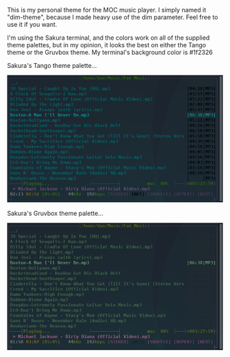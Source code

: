This is my personal theme for the MOC music player. I simply named it "dim-theme", because I made heavy use of the dim parameter. Feel free to use it if you want. 

I'm using the Sakura terminal, and the colors work on all of the supplied theme palettes, but in my opinion, it looks the best on either the Tango theme or the Gruvbox theme. My terminal's background color is #1f2326

Sakura's Tango theme palette...

![alt text](https://github.com/MiyoLinux/OpenBSD/blob/main/dot-files/moc/2020-12-23-144654_736x434_scrot.png?raw=true)

Sakura's Gruvbox theme palette...

![alt text](https://github.com/MiyoLinux/OpenBSD/blob/main/dot-files/moc/2020-12-23-144639_736x434_scrot.png?raw=true)

